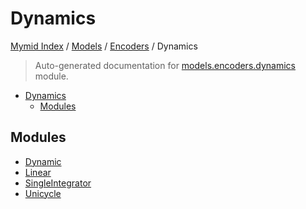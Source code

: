 # Dynamics

[Mymid Index](../../../README.md#mymid-index) /
[Models](../../index.md#models) /
[Encoders](../index.md#encoders) /
Dynamics

> Auto-generated documentation for [models.encoders.dynamics](https://github.com/enricobu96/myMID/blob/main/models/encoders/dynamics/__init__.py) module.

- [Dynamics](#dynamics)
  - [Modules](#modules)

## Modules

- [Dynamic](./dynamic.md)
- [Linear](./linear.md)
- [SingleIntegrator](./single_integrator.md)
- [Unicycle](./unicycle.md)